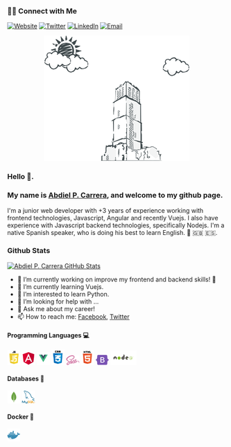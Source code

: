  <h3> 🤝🏻 Connect with Me </h3>

<p>
<a href="https://abdielp.github.io/webdeveloper-portfolio/" target="_blank"><img alt="Website" src="https://img.shields.io/badge/Website-AbdielP%20--%20webdeveloper--portfolio-%230961B8?style=flat&logo=google-chrome"></a>
<a href="https://twitter.com/Abdiel262" target="_blank"><img alt="Twitter" src="https://img.shields.io/twitter/url?label=Abdiel262&style=social&url=https%3A%2F%2Ftwitter.com%2FAbdiel262"></a>
<a href="https://www.linkedin.com/in/abdielpinzoncarrera" target="_blank"><img alt="LinkedIn" src="https://img.shields.io/badge/Linkedin-%40abdiel--pinz%C3%B3n-%230961B8?style=flat&logo=linkedin"></a>
 <a href="mailto:abdiel.pinzonc@gmail.com"><img alt="Email" src="https://img.shields.io/badge/Email-abdiel.pinzonc@gmail.com-blue?style=flat&logo=gmail"></a>
</p>

 <p align="center">
 <img src="https://github.com/AbdielP/AbdielP/blob/master/images/github%20bg.png?raw=true" alt="Abdiel Pinzón Carrera portfolio"/>
 </p>
 
### Hello 👋. 
### My name is [Abdiel P. Carrera](https://abdielp.github.io/webdeveloper-portfolio/), and welcome to my github page.

<div>
 <p>
I'm a junior web developer with +3 years of experience working with frontend technologies, Javascript, Angular and recently Vuejs. I also have experience with Javascript backend technologies, specifically Nodejs. I'm a native Spanish speaker, who is doing his best to learn English. 🥵 🇬🇧 🇪🇸. 
</p>
</div>

### Github Stats

[![Abdiel P. Carrera GitHub Stats](https://github-readme-stats.vercel.app/api?username=AbdielP&show_icons=true&count_private=true)](https://github.com/AbdielP)

- 🔭 I’m currently working on improve my frontend and backend skills! 🦾
- 🌱 I’m currently learning Vuejs. 
- 👯 I’m interested to learn Python.
- 🤔 I’m looking for help with ...
- 💬 Ask me about my career!
- 📫 How to reach me: [Facebook](https://www.facebook.com/abdiel.pinzoncarrera), [Twitter](https://twitter.com/Abdiel262)

#### Programming Languages 💻

<p>
 <img width="30px" src="https://github.com/AbdielP/AbdielP/blob/master/images/javascript.png" alt="Javascript"/>
 <img width="30px" src="https://github.com/AbdielP/AbdielP/blob/master/images/angular.png" alt="Angular"/>
 <img width="30px" src="https://github.com/AbdielP/AbdielP/blob/master/images/vue.png" alt="Vuejs"/>
 <img width="30px" src="https://github.com/AbdielP/AbdielP/blob/master/images/css3.png" alt="CSS"/>
 <img width="30px" src="https://github.com/AbdielP/AbdielP/blob/master/images/sass.png" alt="Sass"/>
 <img width="30px" src="https://github.com/AbdielP/AbdielP/blob/master/images/html5.png" alt="Html"/>
 <img width="30px" src="https://github.com/AbdielP/AbdielP/blob/master/images/bootstrap.png" alt="Bootstrap"/>
 <img width="60px" src="https://github.com/AbdielP/AbdielP/blob/master/images/nodejs.png" alt="Nodejs"/>
</p>

#### Databases 💾
<p>
 <img width="30px" src="https://github.com/AbdielP/AbdielP/blob/master/images/mongodb.png" alt="Mongodb"/>
 <img width="30px" src="https://github.com/AbdielP/AbdielP/blob/master/images/mysql.png" alt="Mysql"/>
</p>

#### Docker 🐳
<p>
 <img width="30px" src="https://github.com/AbdielP/AbdielP/blob/master/images/docker.png" alt="Docker"/>
</p>
